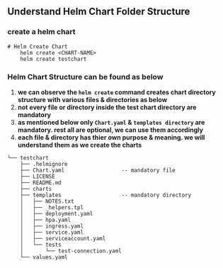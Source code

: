 ## Understand Helm Chart Folder Structure

### create a helm chart 

```t
# Helm Create Chart
    helm create <CHART-NAME>
    helm create testchart
```

### Helm Chart Structure can be found as below 

1. **we can observe the `helm create` command creates chart directory structure with various files & directories as below**
1. **not every file or directory inside the test chart directory are mandatory**
2. **as mentioned below only `Chart.yaml` & `templates directory` are mandatory. rest all are optional, we can use them accordingly**
3. **each file & directory has thier own purpose & meaning. we will understand them as we create the charts**

```
└── testchart
    ├── .helmignore
    ├── Chart.yaml                  -- mandatory file 
    ├── LICENSE
    ├── README.md
    ├── charts
    ├── templates                   -- mandatory directory
    │   ├── NOTES.txt
    │   ├── _helpers.tpl
    │   ├── deployment.yaml
    │   ├── hpa.yaml
    │   ├── ingress.yaml
    │   ├── service.yaml
    │   ├── serviceaccount.yaml
    │   └── tests
    │       └── test-connection.yaml
    └── values.yaml
```
